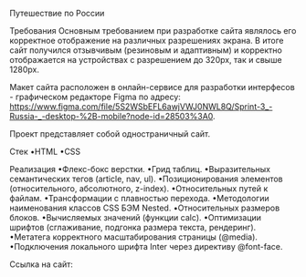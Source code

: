 Путешествие по России

Требования
Основным требованием при разработке сайта являлось его корректное отображение на различных разрешениях экрана. В итоге сайт получился отзывчивым (резиновым и адаптивным) и корректно отображается на устройствах с разрешением до 320px, так и свыше 1280px.

Макет сайта расположен в онлайн-сервисе для разработки интерфесов - графическом редакторе Figma по адресу: https://www.figma.com/file/5S2WSbEFL6awjVWJ0NWL8Q/Sprint-3_-Russia-_-desktop-%2B-mobile?node-id=28503%3A0.


Проект представляет собой одностраничный сайт.

Стек
•HTML
•CSS

Реализация
•Флекс-бокс верстки.
•Грид таблиц.
•Выразительных семантических тегов (article, nav, ul).
•Позиционирования элементов (относительного, абсолютного, z-index).
•Относительных путей к файлам.
•Трансформации с плавностью перехода.
•Методологии наименования классов CSS БЭМ Nested.
•Относительных размеров блоков.
•Вычисляемых значений (функции calc).
•Оптимизации шрифтов (сглаживание, подгонка размера текста, рендеринг).
•Метатега корректного масштабирования страницы (@media).
•Подключения локального шрифта Inter через директиву @font-face.

Ссылка на сайт:


